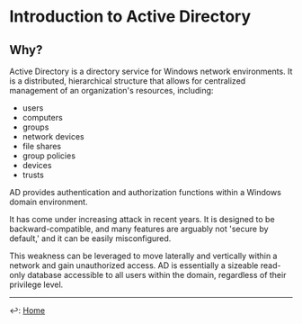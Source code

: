 # Introduction to Active Directory

## Why?

Active Directory is a directory service for Windows network environments. It is a distributed, hierarchical structure that allows for centralized management of an organization's resources, including:

* users
* computers
* groups
* network devices
* file shares
* group policies
* devices
* trusts

AD provides authentication and authorization functions within a Windows domain environment.

It has come under increasing attack in recent years. It is designed to be backward-compatible, and many features are arguably not 'secure by default,'  and it can be easily misconfigured.

This weakness can be leveraged to move laterally and vertically within a network and gain unauthorized access. AD is essentially a sizeable read-only database accessible to all users within the domain, regardless of their privilege level.







---

↩️: [Home](../../index.md)
